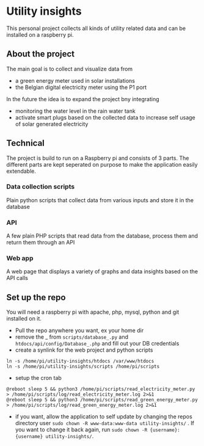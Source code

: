 # Utility insights
This personal project collects all kinds of utility related data and can be installed on a raspberry pi.

## About the project
The main goal is to collect and visualize data from
- a green energy meter used in solar installations
- the Belgian digital electricity meter using the P1 port

In the future the idea is to expand the project bny integrating
- monitoring the water level in the rain water tank
- activate smart plugs based on the collected data to increase self usage of solar generated electricity

## Technical
The project is build to run on a Raspberry pi and consists of 3 parts.
The different parts are kept seperated on purpose to make the application easily extendable.

### Data collection scripts
Plain python scripts that collect data from various inputs and store it in the database

### API
A few plain PHP scripts that read data from the database, process them and return them through an API

### Web app
A web page that displays a variety of graphs and data insights based on the API calls

## Set up the repo
You will need a raspberry pi with apache, php, mysql, python and git installed on it.
- Pull the repo anywhere you want, ex your home dir 
- remove the _ from `scripts/database_.py` and `htdocs/api/config/Database_.php` and fill out your DB credentials 
- create a synlink for the web project and python scripts
```
ln -s /home/pi/utility-insights/htdocs /var/www/htdocs
ln -s /home/pi/utility-insights/scripts /home/pi/scripts
```
- setup the cron tab
```
@reboot sleep 5 && python3 /home/pi/scripts/read_electricity_meter.py > /home/pi/scripts/log/read_electricity_meter.log 2>&1
@reboot sleep 5 && python3 /home/pi/scripts/read_green_energy_meter.py > /home/pi/scripts/log/read_green_energy_meter.log 2>&1
```
- if you want, allow the application to self update by changing the repos directory user `sudo chown -R www-data:www-data utility-insights/` . If you want to change it back again, run `sudo chown -R {username}:{username} utility-insights/`.